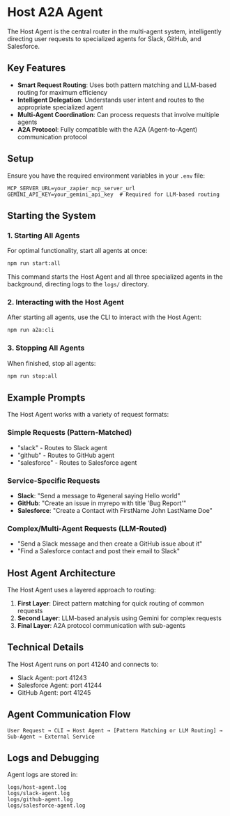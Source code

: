 # Host A2A Agent

The Host Agent is the central router in the multi-agent system, intelligently directing user requests to specialized agents for Slack, GitHub, and Salesforce.

## Key Features

- **Smart Request Routing**: Uses both pattern matching and LLM-based routing for maximum efficiency
- **Intelligent Delegation**: Understands user intent and routes to the appropriate specialized agent
- **Multi-Agent Coordination**: Can process requests that involve multiple agents
- **A2A Protocol**: Fully compatible with the A2A (Agent-to-Agent) communication protocol

## Setup

Ensure you have the required environment variables in your `.env` file:
```
MCP_SERVER_URL=your_zapier_mcp_server_url
GEMINI_API_KEY=your_gemini_api_key  # Required for LLM-based routing
```

## Starting the System

### 1. Starting All Agents

For optimal functionality, start all agents at once:

```bash
npm run start:all
```

This command starts the Host Agent and all three specialized agents in the background, directing logs to the `logs/` directory.

### 2. Interacting with the Host Agent

After starting all agents, use the CLI to interact with the Host Agent:

```bash
npm run a2a:cli
```

### 3. Stopping All Agents

When finished, stop all agents:

```bash
npm run stop:all
```

## Example Prompts

The Host Agent works with a variety of request formats:

### Simple Requests (Pattern-Matched)
- "slack" - Routes to Slack agent
- "github" - Routes to GitHub agent
- "salesforce" - Routes to Salesforce agent

### Service-Specific Requests
- **Slack**: "Send a message to #general saying Hello world"
- **GitHub**: "Create an issue in myrepo with title 'Bug Report'"
- **Salesforce**: "Create a Contact with FirstName John LastName Doe"

### Complex/Multi-Agent Requests (LLM-Routed)
- "Send a Slack message and then create a GitHub issue about it"
- "Find a Salesforce contact and post their email to Slack"

## Host Agent Architecture

The Host Agent uses a layered approach to routing:

1. **First Layer**: Direct pattern matching for quick routing of common requests
2. **Second Layer**: LLM-based analysis using Gemini for complex requests
3. **Final Layer**: A2A protocol communication with sub-agents

## Technical Details

The Host Agent runs on port 41240 and connects to:
- Slack Agent: port 41243
- Salesforce Agent: port 41244
- GitHub Agent: port 41245 

## Agent Communication Flow

```
User Request → CLI → Host Agent → [Pattern Matching or LLM Routing] → Sub-Agent → External Service
```

## Logs and Debugging

Agent logs are stored in:
```
logs/host-agent.log
logs/slack-agent.log
logs/github-agent.log
logs/salesforce-agent.log
``` 